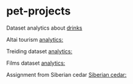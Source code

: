 # pet-projects
Dataset analytics about [drinks](https://colab.research.google.com/drive/1K021GWVlTlnK1cW5QBXBddSL_nncSIoM?usp=sharing) 

Altai tourism [analytics:](https://colab.research.google.com/drive/1Nj32B0mWG1raGgkfG54sFUAPkR24VZxi?usp=sharing)

Treiding dataset [analytics:](https://colab.research.google.com/drive/1vK-1vHflzifgC3XvUEeEab1zHnQxMLLt?usp=sharing) 

Films dataset [analytics:](https://colab.research.google.com/drive/1Nj32B0mWG1raGgkfG54sFUAPkR24VZxi?usp=sharing)

Assignment from Siberian cedar [Siberian cedar:](https://colab.research.google.com/drive/1Nj32B0mWG1raGgkfG54sFUAPkR24VZxi?usp=sharing](https://drive.google.com/file/d/1I07chsblBy-qbVT0S3LZuLMt56uBNHUl/view?usp=sharing))
